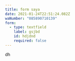 ```yaml
---
title: form saya
date: 2021-01-24T22:51:24.082Z
waNumber: "085890710139"
form:
  - type: textfield
    label: gsjbd
    id: hdjdnd
    required: false
---
```

dh